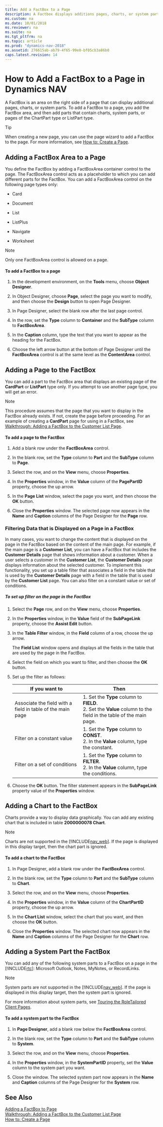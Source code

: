 ```yaml
---
title: Add a FactBox to a Page
description: A Factbox displays additions pages, charts, or system parts, which can be added in the Factbox area for a page in Microsoft Dynamics NAV.
ms.custom: na
ms.date: 10/01/2018
ms.reviewer: na
ms.suite: na
ms.tgt_pltfrm: na
ms.topic: article
ms.prod: "dynamics-nav-2018"
ms.assetid: 276615ab-ab79-4f65-99e0-bf05cb3a86b0
caps.latest.revision: 14
---
```

# How to Add a FactBox to a Page in Dynamics NAV
A FactBox is an area on the right side of a page that can display additional pages, charts, or system parts. To add a FactBox to a page, you add the FactBox area, and then add parts that contain charts, system parts, or pages of the ChartPart type or ListPart type.  
  
> [!TIP]  
>  When creating a new page, you can use the page wizard to add a FactBox to the page. For more information, see [How to: Create a Page](How-to--Create-a-Page.md).  
  
## Adding a FactBox Area to a Page  
 You define the FactBox by adding a FactBoxArea container control to the page. The FactBoxArea control acts as a placeholder to which you can add different parts for the FactBox. You can add a FactBoxArea control on the following page types only:  
  
-   Card  
  
-   Document  
  
-   List  
  
-   ListPlus  
  
-   Navigate  
  
-   Worksheet  
  
> [!NOTE]  
>  Only one FactBoxArea control is allowed on a page.  
  
#### To add a FactBox to a page  
  
1.  In the development environment, on the **Tools** menu, choose **Object Designer**.  
  
2.  In Object Designer, choose **Page**, select the page you want to modify, and then choose the **Design** button to open Page Designer.  
  
3.  In Page Designer, select the blank row after the last page control.  
  
4.  In the row, set the **Type** column to **Container** and the **SubType** column to **FactBoxArea**.  
  
5.  In the **Caption** column, type the text that you want to appear as the heading for the FactBox.  
  
6.  Choose the left arrow button at the bottom of Page Designer until the **FactBoxArea** control is at the same level as the **ContentArea** control.  
  
## Adding a Page to the FactBox  
 You can add a part to the FactBox area that displays an existing page of the **CardPart** or **ListPart** type only. If you attempt to use another page type, you will get an error.  
  
> [!NOTE]  
>  This procedure assumes that the page that you want to display in the FactBox already exists. If not, create the page before proceeding. For an example of creating a **CardPart** page for using in a FactBox, see [Walkthrough: Adding a FactBox to the Customer List Page](Walkthrough--Adding-a-FactBox-to-the-Customer-List-Page.md).  
  
#### To add a page to the FactBox  
  
1.  Add a blank row under the **FactBoxArea** control.  
  
2.  In the blank row, set the **Type** column to **Part** and the **SubType** column to **Page**.  
  
3.  Select the row, and on the **View** menu, choose **Properties**.  
  
4.  In the **Properties** window, in the **Value** column of the **PagePartID** property, choose the up arrow.  
  
5.  In the **Page List** window, select the page you want, and then choose the **OK** button.  
  
6.  Close the **Properties** window. The selected page now appears in the **Name** and **Caption** columns of the Page Designer for the **Page** row.  
  
### Filtering Data that is Displayed on a Page in a FactBox  
 In many cases, you want to change the content that is displayed on the page in the FactBox based on the content of the main page. For example, if the main page is a **Customer List**, you can have a FactBox that includes the **Customer Details** page that shows information about a customer. When a user selects a customer in the **Customer List**, the **Customer Details** page displays information about the selected customer. To implement this functionality, you set up a table filter that associates a field in the table that is used by the **Customer Details** page with a field in the table that is used by the **Customer List** page. You can also filter on a constant value or set of conditions.  
  
##### To set up filter on the page in the FactBox  
  
1.  Select the **Page** row, and on the **View** menu, choose **Properties**.  
  
2.  In the **Properties** window, in the **Value** field of the **SubPageLink** property, choose the **Assist Edit** button.  
  
3.  In the **Table Filter** window, in the **Field**  column of a row, choose the up arrow.  
  
     The **Field List** window opens and displays all the fields in the table that are used by the page in the FactBox.  
  
4.  Select the field on which you want to filter, and then choose the **OK** button.  
  
5.  Set up the filter as follows:  
  
    |If you want to|Then|  
    |--------------------|----------|  
    |Associate the field with a field in table of the main page|1.  Set the **Type** column to **FIELD**.<br />2.  Set the **Value** column to the field in the table of the main page.|  
    |Filter on a constant value|1.  Set the **Type** column to **CONST**.<br />2.  In the **Value** column, type the constant.|  
    |Filter on a set of conditions|1.  Set the **Type** column to **FILTER**.<br />2.  In the **Value** column, type the conditions.|  
  
6.  Choose the **OK** button. The filter statement appears in the **SubPageLink** property value of the **Properties** window.  
  
## Adding a Chart to the FactBox  
 Charts provide a way to display data graphically. You can add any existing chart that is included in table **2000000078 Chart**.  
  
> [!NOTE]  
>  Charts are not supported in the [!INCLUDE[nav_web](includes/nav_web_md.md)]. If the page is displayed in this display target, then the chart part is ignored.  
  
#### To add a chart to the FactBox  
  
1.  In Page Designer, add a blank row under the **FactBoxArea** control.  
  
2.  In the blank row, set the **Type** column to **Part** and the **SubType** column to **Chart**.  
  
3.  Select the row, and on the **View** menu, choose **Properties**.  
  
4.  In the **Properties** window, in the **Value** column of the **ChartPartID** property, choose the up arrow.  
  
5.  In the **Chart List** window, select the chart that you want, and then choose the **OK** button.  
  
6.  Close the **Properties** window. The selected chart now appears in the **Name** and **Caption** columns of the Page Designer for the **Chart** row.  
  
## Adding a System Part the FactBox  
 You can add any of the following system parts to a FactBox on a page in the [!INCLUDE[rtc](includes/rtc_md.md)]: Microsoft Outlook, Notes, MyNotes, or RecordLinks.  
  
> [!NOTE]  
>  System parts are not supported in the [!INCLUDE[nav_web](includes/nav_web_md.md)]. If the page is displayed in this display target, then the system part is ignored.  
  
 For more information about system parts, see [Touring the RoleTailored Client Pages](Touring-the-RoleTailored-Client-Pages.md).  
  
#### To add a system part to the FactBox  
  
1.  In **Page Designer**, add a blank row below the **FactBoxArea** control.  
  
2.  In the blank row, set the **Type** column to **Part** and the **SubType** column to **System**.  
  
3.  Select the row, and on the **View** menu, choose **Properties**.  
  
4.  In the **Properties** window, in the **SystemPartID** property, set the **Value** column to the system part you want.  
  
5.  Close the window. The selected system part now appears in the **Name** and **Caption** columns of the Page Designer for the **System** row.  
  
## See Also  
 [Adding a FactBox to Page](Adding-a-FactBox-to-Page.md)   
 [Walkthrough: Adding a FactBox to the Customer List Page](Walkthrough--Adding-a-FactBox-to-the-Customer-List-Page.md)   
 [How to: Create a Page](How-to--Create-a-Page.md)

